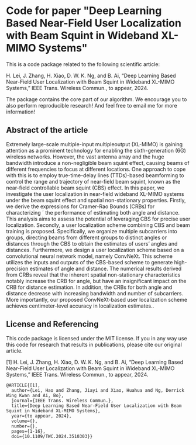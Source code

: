 # Code for paper "Deep Learning Based Near-Field User Localization with Beam Squint in Wideband XL-MIMO Systems"

This is a code package related to the following scientific article:

H. Lei, J. Zhang, H. Xiao, D. W. K. Ng, and B. Ai, “Deep Learning Based Near-Field User Localization with Beam Squint in Wideband XL-MIMO Systems,” IEEE Trans. Wireless Commun., to appear, 2024.

The package contains the core part of our algorithm. We encourage you to also perform reproducible research! And feel free to email me for more information!

## Abstract of the article

Extremely large-scale multiple-input multipleoutput (XL-MIMO) is gaining attention as a prominent technology for enabling the sixth-generation (6G) wireless networks. However, the vast antenna array and the huge bandwidth introduce a non-negligible beam squint effect, causing beams of different frequencies to focus at different locations. One approach to cope with this is to employ true-time-delay lines (TTDs)-based beamforming to control the range and trajectory of near-field beam squint, known as the near-field controllable beam squint (CBS) effect. In this paper, we investigate the user localization in near-field wideband XL-MIMO systems under the beam squint effect and spatial non-stationary properties. Firstly, we derive the expressions for Cramer-Rao Bounds (CRBs) for characterizing ´ the performance of estimating both angle and distance. This analysis aims to assess the potential of leveraging CBS for precise user localization. Secondly, a user localization scheme combining CBS and beam training is proposed. Specifically, we organize multiple subcarriers into groups, directing beams from different groups to distinct angles or distances through the CBS to obtain the estimates of users’ angles and distances. Furthermore, we design a user localization scheme based on a convolutional neural network model, namely ConvNeXt. This scheme utilizes the inputs and outputs of the CBS-based scheme to generate high-precision estimates of angle and distance. The numerical results derived from CRBs reveal that the inherent spatial non-stationary characteristics notably increase the CRB for angle, but have an insignificant impact on the CRB for distance estimation. In addition, the CRBs for both angle and distance decrease with increasing bandwidth and number of subcarriers. More importantly, our proposed ConvNeXt-based user localization scheme achieves centimeter-level accuracy in localization estimates..


## License and Referencing

This code package is licensed under the MIT license. If you in any way use this code for research that results in publications, please cite our original article.

[1] H. Lei, J. Zhang, H. Xiao, D. W. K. Ng, and B. Ai, “Deep Learning Based Near-Field User Localization with Beam Squint in Wideband XL-MIMO Systems,” IEEE Trans. Wireless Commun., to appear, 2024.

```
@ARTICLE{[1],
  author={Lei, Hao and Zhang, Jiayi and Xiao, Huahua and Ng, Derrick Wing Kwan and Ai, Bo},
  journal={IEEE Trans. Wireless Commun.},
  title={Deep Learning Based Near-Field User Localization with Beam Squint in Wideband XL-MIMO Systems}, 
  year={to appear, 2024},
  volume={},
  number={},
  pages={1-16},
  doi={10.1109/TWC.2024.3510303}}
```
